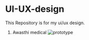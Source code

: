 # UI-UX-design
This Repository is for my ui/ux design.



1) Awasthi medical
![prototype](https://user-images.githubusercontent.com/96060666/195990386-ffc5a407-4d7f-4759-ae5e-45be611345c1.png)
